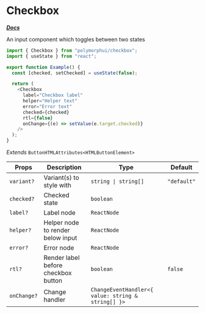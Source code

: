 # Checkbox

[**_Docs_**](../README.md)

An input component which toggles between two states

```typescript jsx
import { Checkbox } from "polymorphui/checkbox";
import { useState } from "react";

export function Example() {
  const [checked, setChecked] = useState(false);

  return (
    <Checkbox
      label="Checkbox label"
      helper="Helper text"
      error="Error text"
      checked={checked}
      rtl={false}
      onChange={(e) => setValue(e.target.checked)}
    />
  );
}
```

_Extends_ `ButtonHTMLAttributes<HTMLButtonElement>`

| Props       | Description                         | Type                                               | Default     |
|-------------|-------------------------------------|----------------------------------------------------|-------------|
| `variant?`  | Variant(s) to style with            | `string \| string[]`                               | `"default"` |
| `checked?`  | Checked state                       | `boolean`                                          |             |
| `label?`    | Label node                          | `ReactNode`                                        |             |
| `helper?`   | Helper node to render below input   | `ReactNode`                                        |             |
| `error?`    | Error node                          | `ReactNode`                                        |             |
| `rtl?`      | Render label before checkbox button | `boolean`                                          | `false`     |
| `onChange?` | Change handler                      | `ChangeEventHandler<{ value: string & string[] }>` |             |
